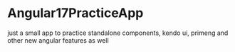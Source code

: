 # Angular17PracticeApp
just a small app to practice standalone components, kendo ui, primeng and other new angular features as well
